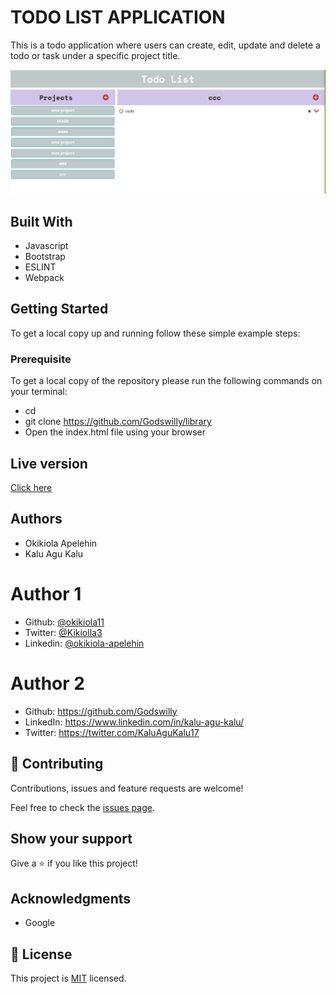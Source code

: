 # TODO LIST APPLICATION

This is a todo application where users can create, edit, update and delete a todo or task under a specific project title.

![screenshot](screenshot.png)

## Built With
- Javascript
- Bootstrap
- ESLINT
- Webpack

## Getting Started
To get a local copy up and running follow these simple example steps:
 
### Prerequisite
To get a local copy of the repository please run the following commands on your terminal:
- cd <folder>
- git clone <a href="https://github.com/okikiola11/todo-list.git">https://github.com/Godswilly/library</a>
- Open the index.html file using your browser

## Live version
<a href="https://rawcdn.githack.com/okikiola11/todo-list/bd0112571d0fad69ee80e88d137c2d5ac2239c96/dist/index.html">Click here</a>

## Authors
- Okikiola Apelehin
- Kalu Agu Kalu

# Author 1
- Github: [@okikiola11](https://github.com/okikiola11)
- Twitter: [@Kikiolla3](https://twitter.com/Kikiolla3)
- Linkedin: [@okikiola-apelehin](https://www.linkedin.com/in/okikiola-apelehin-459008122/)

# Author 2
- Github: https://github.com/Godswilly
- LinkedIn: https://www.linkedin.com/in/kalu-agu-kalu/
- Twitter: https://twitter.com/KaluAguKalu17

## 🤝 Contributing

Contributions, issues and feature requests are welcome!

Feel free to check the [issues page](https://github.com/okikiola11/todo-list/issues).

## Show your support

Give a ⭐️ if you like this project!

## Acknowledgments

- Google

## 📝 License

This project is [MIT](lic.url) licensed.
